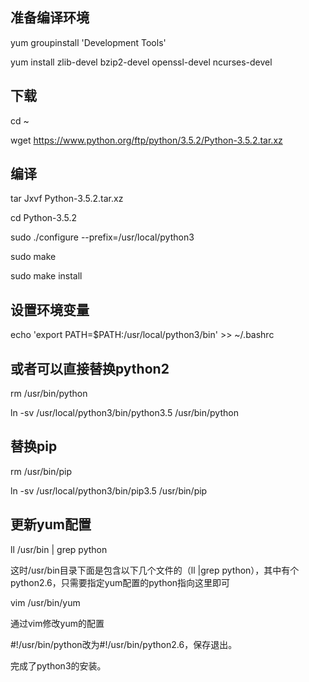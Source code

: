## 准备编译环境

yum groupinstall 'Development Tools'

yum install zlib-devel bzip2-devel  openssl-devel ncurses-devel

## 下载

cd ~

wget  https://www.python.org/ftp/python/3.5.2/Python-3.5.2.tar.xz

## 编译

tar Jxvf  Python-3.5.2.tar.xz

cd Python-3.5.2

sudo ./configure --prefix=/usr/local/python3

sudo make

sudo make install

## 设置环境变量

echo 'export PATH=$PATH:/usr/local/python3/bin' >> ~/.bashrc

## 或者可以直接替换python2

rm   /usr/bin/python

ln -sv  /usr/local/python3/bin/python3.5 /usr/bin/python

## 替换pip

rm /usr/bin/pip

ln -sv /usr/local/python3/bin/pip3.5 /usr/bin/pip

## 更新yum配置

ll /usr/bin | grep python

这时/usr/bin目录下面是包含以下几个文件的（ll |grep python），其中有个python2.6，只需要指定yum配置的python指向这里即可

vim /usr/bin/yum

通过vim修改yum的配置

\#!/usr/bin/python改为#!/usr/bin/python2.6，保存退出。

完成了python3的安装。

